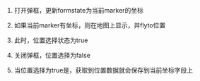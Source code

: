 1. 打开弹框，更新formstate为当前marker的坐标
  2. 如果当前marker有坐标，则在地图上显示，并flyto位置
  3. 此时，位置选择状态为true

2. 关闭弹框，位置选择为false

3. 当位置选择为true是，获取到位置数据就会保存到当前坐标字段上